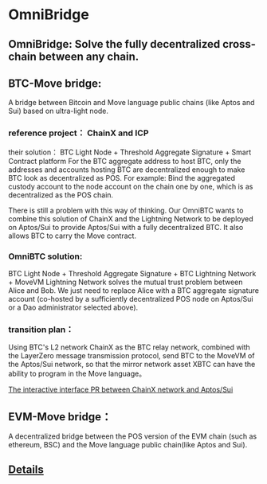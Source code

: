 # OmniBridge

## OmniBridge: Solve the fully decentralized cross-chain between any chain.

## BTC-Move bridge:

A bridge between Bitcoin and Move language public chains (like Aptos and Sui) based on ultra-light node. 

### reference project： ChainX and ICP

their solution： BTC Light Node + Threshold Aggregate Signature + Smart Contract platform
For the BTC aggregate address to host BTC, only the addresses and accounts hosting BTC are decentralized enough to make BTC look as decentralized as POS. For example: Bind the aggregated custody account to the node account on the chain one by one, which is as decentralized as the POS chain.

There is still a problem with this way of thinking. Our OmniBTC wants to combine this solution of ChainX and the Lightning Network to be deployed on Aptos/Sui to provide Aptos/Sui with a fully decentralized BTC. It also allows BTC to carry the Move contract.

### OmniBTC solution:

BTC Light Node + Threshold Aggregate Signature + BTC Lightning Network + MoveVM
Lightning Network solves the mutual trust problem between Alice and Bob.
We just need to replace Alice with a BTC aggregate signature account (co-hosted by a sufficiently decentralized POS node on Aptos/Sui or a Dao administrator selected above).

### transition plan： 

Using BTC's L2 network ChainX as the BTC relay network, combined with the LayerZero message transmission protocol, send BTC to the MoveVM of the Aptos/Sui network, so that the mirror network asset XBTC can have the ability to program in the Move language。

[The interactive interface PR between ChainX network and Aptos/Sui](https://github.com/chainx-org/ChainX/commit/d62ce2e9eb0dbcafb3251c4fa459c95fd1e6a17f)

## EVM-Move bridge：

A decentralized bridge between the POS version of the EVM chain (such as ethereum, BSC) and the Move language public chain(like Aptos and Sui).

## [Details](https://github.com/OmniBTC/OmniBridge/blob/main/BTC_bridge_solution.md)
